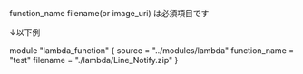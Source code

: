 function_name
filename(or image_uri)
は必須項目です

↓以下例

module "lambda_function" {
  source = "../modules/lambda"
  function_name = "test"
  filename = "./lambda/Line_Notify.zip"
}